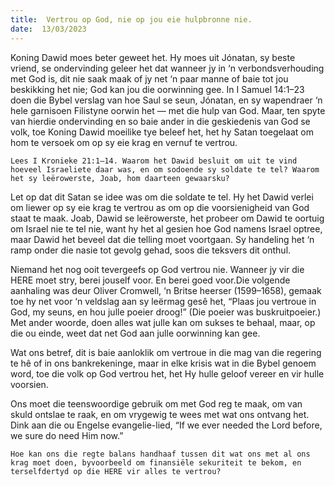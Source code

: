 ```yaml
---
title:  Vertrou op God, nie op jou eie hulpbronne nie.
date:  13/03/2023
---
```


Koning Dawid moes beter geweet het. Hy moes uit Jónatan, sy beste vriend, se ondervinding geleer het dat wanneer jy in ‘n verbondsverhouding met God is, dit nie saak maak of jy net ‘n paar manne of baie tot jou beskikking het nie; God kan jou die oorwinning gee. In I Samuel 14:1–23 doen die Bybel verslag van hoe Saul se seun, Jónatan, en sy wapendraer ‘n hele garnisoen Filistyne oorwin het — met die hulp van God.  Maar, ten spyte van hierdie ondervinding en so baie ander in die geskiedenis van God se volk, toe Koning Dawid moeilike tye beleef het, het hy Satan toegelaat om hom te versoek om op sy eie krag en vernuf te vertrou.

`Lees I Kronieke 21:1–14. Waarom het Dawid besluit om uit te vind hoeveel Israeliete daar was, en om sodoende sy soldate te tel? Waarom het sy leërowerste, Joab, hom daarteen gewaarsku?`

Let op dat dit Satan se idee was om die soldate te tel. Hy het Dawid verlei om liewer op sy eie krag te vertrou as om op die voorsienigheid van God staat te maak. Joab, Dawid se leërowerste, het probeer om Dawid te oortuig om Israel nie te tel nie, want hy het al gesien hoe God namens Israel optree, maar Dawid het beveel dat die telling moet voortgaan. Sy handeling het ‘n ramp onder die nasie tot gevolg gehad, soos die teksvers dit onthul.

Niemand het nog ooit tevergeefs op God vertrou nie. Wanneer jy vir die HERE moet stry, berei jouself voor.  En berei goed voor.Die volgende aanhaling was deur Oliver Cromwell, ‘n Britse heerser (1599–1658), gemaak toe hy net voor ‘n veldslag aan sy leërmag gesê het, “Plaas jou vertroue in God, my seuns, en hou julle poeier droog!” (Die poeier was buskruitpoeier.) Met ander woorde, doen alles wat julle kan om sukses te behaal, maar, op die ou einde, weet dat net God aan julle oorwinning kan gee.

Wat ons betref, dit is baie aanloklik om vertroue in die mag van die regering te hê of in ons bankrekeninge, maar in elke krisis wat in die Bybel genoem word, toe die volk op God vertrou het, het Hy hulle geloof vereer en vir hulle voorsien.

Ons moet die teenswoordige gebruik om met God reg te maak, om van skuld ontslae te raak, en om vrygewig te wees met wat ons ontvang het.  Dink aan die ou Engelse evangelie-lied, “If we ever needed the Lord before, we sure do need Him now.”

`Hoe kan ons die regte balans handhaaf tussen dit wat ons met al ons krag moet doen, byvoorbeeld om finansiële sekuriteit te bekom, en terselfdertyd op die HERE vir alles te vertrou?`